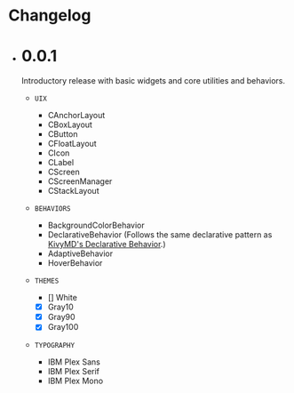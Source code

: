 # Changelog

- # 0.0.1
  Introductory release with basic widgets and core utilities and behaviors.

  - `UIX`
    - CAnchorLayout
    - CBoxLayout
    - CButton
    - CFloatLayout
    - CIcon
    - CLabel
    - CScreen
    - CScreenManager
    - CStackLayout

  - `BEHAVIORS`
    - BackgroundColorBehavior
    - DeclarativeBehavior (Follows the same declarative pattern as [KivyMD's Declarative Behavior](https://github.com/kivymd/KivyMD/blob/master/kivymd/uix/behaviors/declarative_behavior.py).)
    - AdaptiveBehavior
    - HoverBehavior

  - `THEMES`
    - [] White
    - [x] Gray10
    - [x] Gray90
    - [x] Gray100

  - `TYPOGRAPHY`
    - IBM Plex Sans
    - IBM Plex Serif
    - IBM Plex Mono

